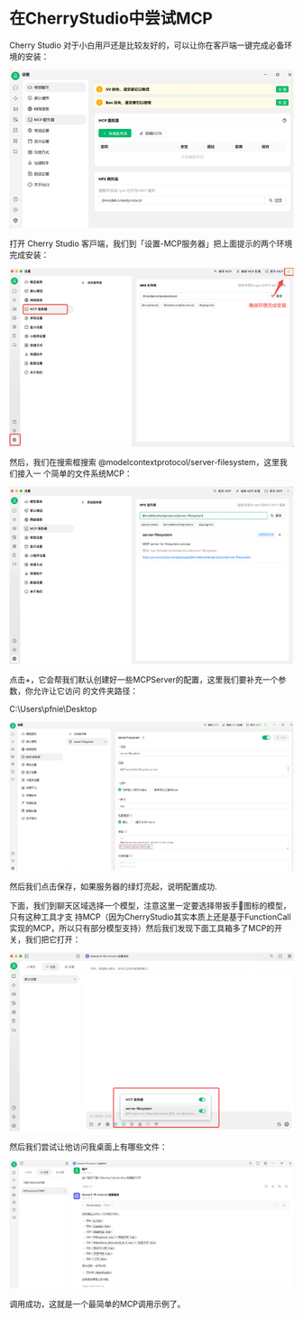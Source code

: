 # 在CherryStudio中尝试MCP

 Cherry Studio  对于⼩⽩⽤⼾还是⽐较友好的，可以让你在客⼾端⼀键完成必备环境的安装：

![](images/2025-04-22_130751.png)

打开 Cherry Studio  客⼾端，我们到「设置-MCP服务器」把上⾯提⽰的两个环境完成安装：

![](images/2025-04-22_130901.png)

然后，我们在搜索框搜索 @modelcontextprotocol/server-filesystem，这⾥我们接⼊⼀ 个简单的⽂件系统MCP：

![](images/2025-04-22_130947.png)

点击+，它会帮我们默认创建好⼀些MCPServer的配置，这⾥我们要补充⼀个参数，你允许让它访问 的⽂件夹路径：

C:\Users\pfnie\Desktop

![](images/2025-04-22_131208.png)

然后我们点击保存，如果服务器的绿灯亮起，说明配置成功.

下⾯，我们到聊天区域选择⼀个模型，注意这⾥⼀定要选择带扳⼿🔧图标的模型，只有这种⼯具才⽀ 持MCP（因为CherryStudio其实本质上还是基于FunctionCall实现的MCP，所以只有部分模型⽀持）然后我们发现下⾯⼯具箱多了MCP的开关，我们把它打开：

![](images/2025-04-22_131359.png)

然后我们尝试让他访问我桌⾯上有哪些⽂件：

![](images/2025-04-22_131457.png)

调⽤成功，这就是⼀个最简单的MCP调⽤⽰例了。